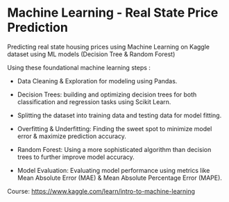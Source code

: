 # Machine Learning - Real State Price Prediction
Predicting real state housing prices using Machine Learning on Kaggle dataset using ML models (Decision Tree & Random Forest)

Using these foundational machine learning steps :

- Data Cleaning & Exploration for modeling using Pandas.

- Decision Trees: building and optimizing decision trees for both classification and regression tasks using Scikit Learn.

- Splitting the dataset into training data and testing data for model fitting.

- Overfitting & Underfitting: Finding the sweet spot to minimize model error & maximize prediction accuracy.

- Random Forest: Using a more sophisticated algorithm than decision trees to further improve model accuracy.

- Model Evaluation: Evaluating model performance using metrics like Mean Absolute Error (MAE) & Mean Absolute Percentage Error (MAPE).

Course: https://www.kaggle.com/learn/intro-to-machine-learning
